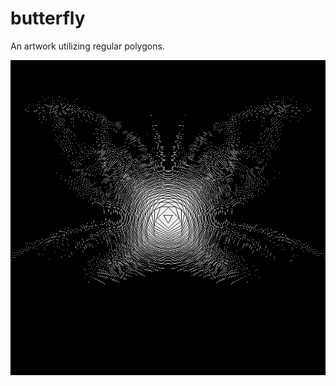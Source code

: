 # butterfly
An artwork utilizing regular polygons.

![alt tag](https://raw.githubusercontent.com/andrewthehan/butterfly/master/butterfly.png)
